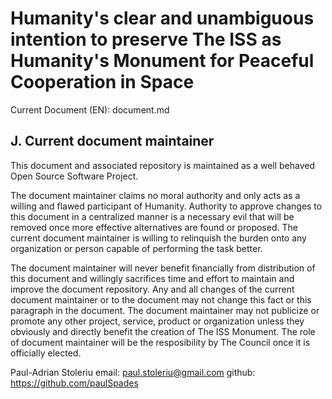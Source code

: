 # Humanity's clear and unambiguous intention to preserve The ISS as Humanity's Monument for Peaceful Cooperation in Space

Current Document \(EN\): document.md

## J. Current document maintainer

This document and associated repository is maintained as a well behaved Open Source Software Project.

The document maintainer claims no moral authority and only acts as a willing and flawed participant of Humanity. 
Authority to approve changes to this document in a centralized manner is a necessary evil that will be removed once more effective alternatives are found or proposed. The current document maintainer is willing to relinquish the burden onto any organization or person capable of performing the task better. 

The document maintainer will never benefit financially from distribution of this document and willingly sacrifices time and effort to maintain and improve the document repository. Any and all changes of the current document maintainer or to the document may not change this fact or this paragraph in the document. The document maintainer may not publicize or promote any other project, service, product or organization unless they obviously and directly benefit the creation of The ISS Monument. 
The role of document maintainer will be the resposibility by The Council once it is officially elected. 


Paul-Adrian Stoleriu 
email: paul.stoleriu@gmail.com
github: https://github.com/paulSpades


